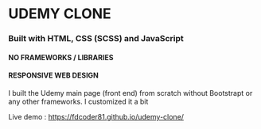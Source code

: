 # UDEMY CLONE

### Built with HTML, CSS (SCSS) and JavaScript

#### NO FRAMEWORKS / LIBRARIES

#### RESPONSIVE WEB DESIGN

I built the Udemy main page (front end) from scratch without Bootstrapt or any other frameworks.
I customized it a bit

Live demo : https://fdcoder81.github.io/udemy-clone/
